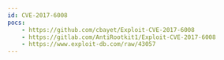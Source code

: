 ```yaml
---
id: CVE-2017-6008
pocs:
    - https://github.com/cbayet/Exploit-CVE-2017-6008
    - https://gitlab.com/AntiRootkit1/Exploit-CVE-2017-6008
    - https://www.exploit-db.com/raw/43057
---
```

